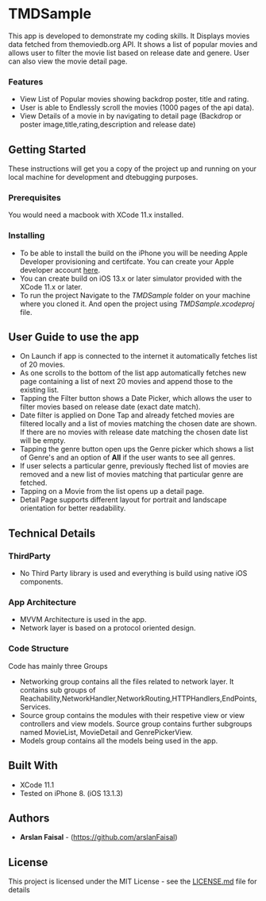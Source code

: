 # TMDSample
This app is developed to demonstrate my coding skills. It Displays movies data fetched from themoviedb.org API. It shows a list of popular movies and allows user to filter the movie list based on release date  and genere. User can also view the movie detail page.
### Features
- View List of Popular movies showing backdrop poster, title and rating.
- User is able to Endlessly scroll the movies (1000 pages of the api data). 
- View Details of a movie in by navigating to detail page (Backdrop or poster image,title,rating,description and release date)

## Getting Started

These instructions will get you a copy of the project up and running on your local machine for development and dtebugging purposes.

### Prerequisites

You would need a macbook with XCode 11.x installed. 

### Installing

- To be able to install the build on the iPhone you will be needing Apple Developer provisioning and certifcate. You can create your Apple developer account [here](https://developer.apple.com/).
- You can create build on iOS 13.x or later simulator provided with the XCode 11.x or later.
- To run the project Navigate to the *TMDSample* folder on your machine where you cloned it. And open the project using *TMDSample.xcodeproj* file.

## User Guide to use the app
- On Launch if app is connected to the internet it automatically fetches list of 20 movies.
- As one scrolls to the bottom of the list app automatically fetches new page containing a list of next 20 movies and append those to the existing list.
- Tapping the Filter button shows a Date Picker, which allows the user to filter movies based on release date (exact date match).
- Date filter is applied on Done Tap and already fetched movies are filtered locally and a list of movies matching the chosen date are shown. If there are no movies with release date matching the chosen date list will be empty.
- Tapping the genre button open ups the Genre picker which shows a list of Genre's and an option of **All** if the user wants to see all genres.
- If user selects a particular genre, previously fteched list of movies are removed and a new list of movies matching that particular genre are fetched.
- Tapping on a Movie from the list opens up a detail page.
- Detail Page supports different layout for portrait and landscape orientation for better readability.

## Technical Details

### ThirdParty
- No Third Party library is used and everything is build using native iOS components.

### App Architecture
- MVVM Architecture is used in the app.
- Network layer is based on a protocol oriented design.

### Code Structure
Code has mainly three Groups
- Networking group contains all the files related to network layer. It contains sub groups of Reachability,NetworkHandler,NetworkRouting,HTTPHandlers,EndPoints,Services.
- Source group contains the modules with their respetive view or view controllers and view models. Source group contains further subgroups named MovieList, MovieDetail and GenrePickerView.
- Models group contains all the models being used in the app.


## Built With
- XCode 11.1
- Tested on iPhone 8. (iOS 13.1.3)

## Authors

- **Arslan Faisal** - (https://github.com/arslanFaisal)

## License

This project is licensed under the MIT License - see the [LICENSE.md](LICENSE.md) file for details




